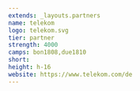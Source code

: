 ```yaml
---
extends: _layouts.partners
name: telekom
logo: telekom.svg
tier: partner
strength: 4000
camps: bon1808,due1810
short:
height: h-16
website: https://www.telekom.com/de
---
```


